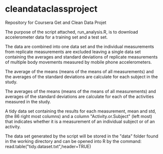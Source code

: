 # cleandataclassproject
Repository for Coursera Get and Clean Data Projet

The purpose of the script attached, run_analysis.R, is to download accelerometer data for a training set and a test set.

The data are combined into one data set and the individual measurements from replicate measurements are excluded leaving a single data set containing the averages and standard deviations of replicate measurements of multiple body movements measured by mobile phone accelerometers.

The average of the means (means of the means of all measurements) and the averages of the standard deviations are calculate for each subject in the study.

The averages of the means (means of the means of all measurements) and averages of the standard deviations are calculate for each of the activities measured in the study.

A tidy data set containing the results for each measurement, mean and std, (the 86 right most columns) and a column "Activity.or.Subject" (left most) that indicates whether it is a measurement of an individual subject or of an activity.

The data set generated by the script will be stored in the "data" folder found in the working directory and can be opened into R by the command: read.table("tidy.dataset.txt",header=TRUE)
